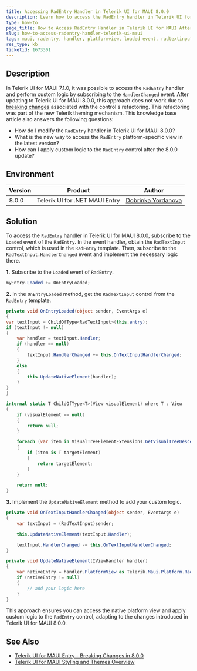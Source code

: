 ```yaml
---
title: Accessing RadEntry Handler in Telerik UI for MAUI 8.0.0
description: Learn how to access the RadEntry handler in Telerik UI for MAUI version 8.0.0 after the breaking changes introduced in the latest update.
type: how-to
page_title: How to Access RadEntry Handler in Telerik UI for MAUI After Update to 8.0.0
slug: how-to-access-radentry-handler-telerik-ui-maui
tags: maui, radentry, handler, platformview, loaded event, radtextinput
res_type: kb
ticketid: 1673301
---
```


## Description
In Telerik UI for MAUI 7.1.0, it was possible to access the `RadEntry` handler and perform custom logic by subscribing to the `HandlerChanged` event. After updating to Telerik UI for MAUI 8.0.0, this approach does not work due to [breaking changes](https://docs.telerik.com/devtools/maui/upgrade/breaking-changes/8-0-0#entry) associated with the control's refactoring. This refactoring was part of the new Telerik theming mechanism. This knowledge base article also answers the following questions:
- How do I modify the `RadEntry` handler in Telerik UI for MAUI 8.0.0?
- What is the new way to access the `RadEntry` platform-specific view in the latest version?
- How can I apply custom logic to the `RadEntry` control after the 8.0.0 update?

## Environment
| Version | Product | Author | 
| --- | --- | ---- | 
| 8.0.0 | Telerik UI for .NET MAUI Entry| [Dobrinka Yordanova](https://www.telerik.com/blogs/author/dobrinka-yordanova)| 

## Solution
To access the `RadEntry` handler in Telerik UI for MAUI 8.0.0, subscribe to the `Loaded` event of the `RadEntry`. In the event handler, obtain the `RadTextInput` control, which is used in the `RadEntry` template. Then, subscribe to the `RadTextInput.HandlerChanged` event and implement the necessary logic there.

**1.** Subscribe to the `Loaded` event of `RadEntry`.

```csharp
myEntry.Loaded += OnEntryLoaded;
```

**2.** In the `OnEntryLoaded` method, get the `RadTextInput` control from the `RadEntry` template.

```csharp
private void OnEntryLoaded(object sender, EventArgs e)
{
var textInput = ChildOfType<RadTextInput>(this.entry);
if (textInput != null)
{
    var handler = textInput.Handler;
    if (handler == null)
    {
        textInput.HandlerChanged += this.OnTextInputHandlerChanged;
    }
    else
    {
        this.UpdateNativeElement(handler);
    }
}
}

internal static T ChildOfType<T>(View visualElement) where T : View
{
    if (visualElement == null)
    {
        return null;
    }

    foreach (var item in VisualTreeElementExtensions.GetVisualTreeDescendants(visualElement))
    {
        if (item is T targetElement)
        {
            return targetElement;
        }
    }

    return null;
}
```

**3.** Implement the `UpdateNativeElement` method to add your custom logic.

```csharp
private void OnTextInputHandlerChanged(object sender, EventArgs e)
{
    var textInput = (RadTextInput)sender;

    this.UpdateNativeElement(textInput.Handler);

    textInput.HandlerChanged -= this.OnTextInputHandlerChanged;
}

private void UpdateNativeElement(IViewHandler handler)
{
    var nativeEntry = handler.PlatformView as Telerik.Maui.Platform.RadMauiTextInput;
    if (nativeEntry != null)
    {
        // add your logic here
    }
}
```

This approach ensures you can access the native platform view and apply custom logic to the `RadEntry` control, adapting to the changes introduced in Telerik UI for MAUI 8.0.0.

## See Also
- [Telerik UI for MAUI Entry - Breaking Changes in 8.0.0](https://docs.telerik.com/devtools/maui/upgrade/breaking-changes/8-0-0#entry)
- [Telerik UI for MAUI Styling and Themes Overview](https://docs.telerik.com/devtools/maui/styling-and-themes/overview)
